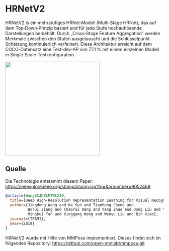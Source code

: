 # HRNetV2
HRNetV2 is ein mehrstufiges HRNet‑Modell (Multi‑Stage HRNet), das auf dem Top‑Down‑Prinzip basiert und für jede Stufe hochauflösende Darstellungen beibehält. Durch „Cross‑Stage Feature Aggregation“ werden Merkmale zwischen den Stufen ausgetauscht und die Schlüsselpunkt-Schätzung kontinuierlich verfeinert. Diese Architektur erreicht auf dem COCO-Datensatz eine Test-dev-AP von 77.1 % mit einem einzelnen Modell in Single‑Scale‑Testkonfiguration.

<img src="./demo.gif" height="300px" />

## Quelle
Die Technologie entstammt diesem Paper:
https://ieeexplore.ieee.org/stamp/stamp.jsp?tp=&arnumber=9052469
```bibtex
@article{WangSCJDZLMTWLX19,
  title={Deep High-Resolution Representation Learning for Visual Recognition},
  author={Jingdong Wang and Ke Sun and Tianheng Cheng and
          Borui Jiang and Chaorui Deng and Yang Zhao and Dong Liu and Yadong Mu and
          Mingkui Tan and Xinggang Wang and Wenyu Liu and Bin Xiao},
  journal={TPAMI},
  year={2019}
}
```

HRNetV2 wurde mit Hilfe von MMPose implementiert. Dieses findet sich im folgenden Repository:
https://github.com/open-mmlab/mmpose.git